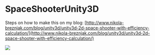 SpaceShooterUnity3D
===================

Steps on how to make this on my blog: [http://www.nikola-breznjak.com/blog/unity3d/unity3d-2d-space-shooter-with-efficiency-calculation/](http://www.nikola-breznjak.com/blog/unity3d/unity3d-2d-space-shooter-with-efficiency-calculation/)

![](http://www.nikola-breznjak.com/blog/wp-content/uploads/2015/01/Shooter1.jpg)

